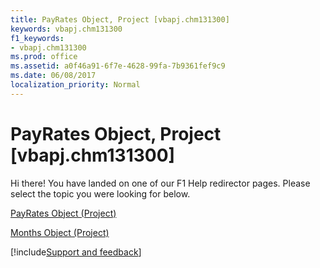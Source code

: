 ```yaml
---
title: PayRates Object, Project [vbapj.chm131300]
keywords: vbapj.chm131300
f1_keywords:
- vbapj.chm131300
ms.prod: office
ms.assetid: a0f46a91-6f7e-4628-99fa-7b9361fef9c9
ms.date: 06/08/2017
localization_priority: Normal
---
```



# PayRates Object, Project [vbapj.chm131300]

Hi there! You have landed on one of our F1 Help redirector pages. Please select the topic you were looking for below.

[PayRates Object (Project)](https://msdn.microsoft.com/library/7aa54cc3-4e39-e3b1-f3aa-7599ac88d22a%28Office.15%29.aspx)

[Months Object (Project)](https://msdn.microsoft.com/library/5db0ed37-cc23-7bc8-ebe5-fdaf6275b5db%28Office.15%29.aspx)

[!include[Support and feedback](~/includes/feedback-boilerplate.md)]